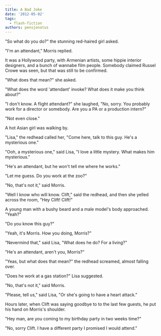 ```yaml
---
title: A Bad Joke
date: '2012-05-02'
tags:
  - flash-fiction
authors: pensjonatus
---
```


"So what do you do?" the stunning red-haired girl asked.

<!-- truncate -->

"I'm an attendant," Morris replied.

It was a Hollywood party, with Armenian artists, some hippie interior designers,
and a bunch of wannabe film people. Somebody claimed Russel Crowe was seen, but
that was still to be confirmed.

"What does that mean?" she asked.

"What does the word 'attendant' invoke? What does it make you think about?"

"I don't know. A flight attendant?" she laughed, "No, sorry. You probably work
for a director or somebody. Are you a PA or a production intern?"

"Not even close."

A hot Asian girl was walking by.

"Lisa," the redhead called her, "Come here, talk to this guy. He's a mysterious
one."

"Ooh, a mysterious one," said Lisa, "I love a little mystery. What makes him
mysterious."

"He's an attendant, but he won't tell me where he works."

"Let me guess. Do you work at the zoo?"

"No, that's not it," said Morris.

"Well I know who will know. Clift," said the redhead, and then she yelled across
the room, "Hey Clift! Clift!"

A young man with a bushy beard and a male model's body approached. "Yeah?"

"Do you know this guy?"

"Yeah, it's Morris. How you doing, Morris?"

"Nevermind that," said Lisa, "What does he do? For a living?"

"He's an attendant, aren't you, Morris?"

"Yeas, but what does that mean?" the redhead screamed, almost falling over.

"Does he work at a gas station?" Lisa suggested.

"No, that's not it," said Morris.

"Please, tell us," said Lisa, "Or she's going to have a heart attack."

Hours later, when Clift was saying goodbye to to the last few guests, he put his
hand on Morris's shoulder.

"Hey man, are you coming to my birthday party in two weeks time?"

"No, sorry Clift. I have a different party I promised I would attend."

